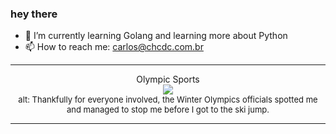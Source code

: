### hey there 

- :seedling: I’m currently learning Golang and learning more about Python
- :mailbox: How to reach me: carlos@chcdc.com.br


---


<!-- xkcd -->
<p align="center">Olympic Sports</br><img src=https://imgs.xkcd.com/comics/olympic_sports.png></br><font size =2>alt: Thankfully for everyone involved, the Winter Olympics officials spotted me and managed to stop me before I got to the ski jump.</br></font></p></table></p> 


<!-- xkcd -->
---

